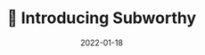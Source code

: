 ---
date: 2022-01-18
title: "🎉 Introducing Subworthy"
url: "https://blog.subworthy.com/post/20220109-introducing-subworthy/"
---